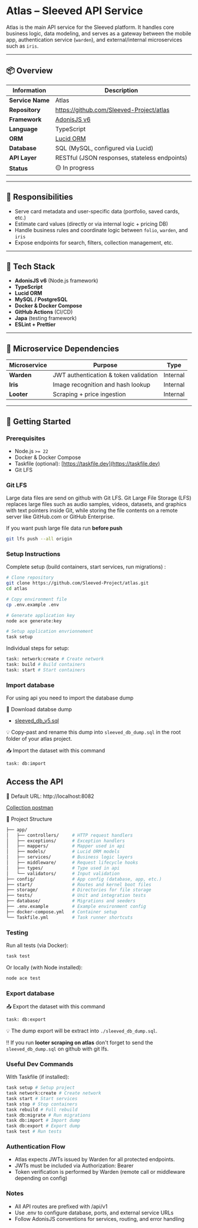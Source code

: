 # Atlas – Sleeved API Service

Atlas is the main API service for the Sleeved platform. It handles core business logic, data modeling, and serves as a gateway between the mobile app, authentication service (`warden`), and external/internal microservices such as `iris`.

---

## 📦 Overview

| Information      | Description                                                         |
| ---------------- | ------------------------------------------------------------------- |
| **Service Name** | Atlas                                                               |
| **Repository**   | https://github.com/Sleeved-Project/atlas                            |
| **Framework**    | [AdonisJS v6](https://adonisjs.com)                                 |
| **Language**     | TypeScript                                                          |
| **ORM**          | [Lucid ORM](https://docs.adonisjs.com/guides/database/introduction) |
| **Database**     | SQL (MySQL, configured via Lucid)                                   |
| **API Layer**    | RESTful (JSON responses, stateless endpoints)                       |
| **Status**       | 🟡 In progress                                                      |

---

## 🎯 Responsibilities

- Serve card metadata and user-specific data (portfolio, saved cards, etc.)
- Estimate card values (directly or via internal logic + pricing DB)
- Handle business rules and coordinate logic between `folio`, `warden`, and `iris`
- Expose endpoints for search, filters, collection management, etc.

---

## 🧱 Tech Stack

- **AdonisJS v6** (Node.js framework)
- **TypeScript**
- **Lucid ORM**
- **MySQL / PostgreSQL**
- **Docker & Docker Compose**
- **GitHub Actions** (CI/CD)
- **Japa** (testing framework)
- **ESLint + Prettier**

---

## 🔗 Microservice Dependencies

| Microservice | Purpose                               | Type     |
| ------------ | ------------------------------------- | -------- |
| **Warden**   | JWT authentication & token validation | Internal |
| **Iris**     | Image recognition and hash lookup     | Internal |
| **Looter**   | Scraping + price ingestion            | Internal |

---

## 🚀 Getting Started

### Prerequisites

- Node.js `>= 22`
- Docker & Docker Compose
- Taskfile (optional): [https://taskfile.dev](https://taskfile.dev)
- Git LFS

### Git LFS

Large data files are send on github with Git LFS. Git Large File Storage (LFS) replaces large files such as audio samples, videos, datasets, and graphics with text pointers inside Git, while storing the file contents on a remote server like GitHub.com or GitHub Enterprise.

If you want push large file data run **before push**

```bash
git lfs push --all origin
```

### Setup Instructions

Complete setup (build containers, start services, run migrations) :

```bash
# Clone repository
git clone https://github.com/Sleeved-Project/atlas.git
cd atlas

# Copy environment file
cp .env.example .env

# Generate application key
node ace generate:key

# Setup application envrionnement
task setup
```

Individual steps for setup:

```bash
task: network:create # Create network
task: build # Build containers
task: start # Start containers
```

### Import database

For using api you need to import the database dump

🔗 Download databse dump

- [sleeved_db_v5.sql](https://drive.google.com/file/d/17u2341VBun9Xw0L8S6N3ScwGbSXi5fid/view?usp=drive_link)

💡 Copy-past and rename this dump into `sleeved_db_dump.sql` in the root folder of your atlas project.

📥 Import the dataset with this command

```bash
task: db:import
```

## Access the API

🔗 Default URL: http://localhost:8082

[Collection postman](https://sleeved.atlassian.net/wiki/x/CQBcAQ)

📂 Project Structure

```bash
├── app/
│   ├── controllers/     # HTTP request handlers
│   ├── exceptions/      # Exception handlers
│   ├── mappers/         # Mapper used in api
│   ├── models/          # Lucid ORM models
│   ├── services/        # Business logic layers
│   ├── middleware/      # Request lifecycle hooks
│   ├── types/           # Type used in api
│   └── validators/      # Input validation
├── config/              # App config (database, app, etc.)
├── start/               # Routes and kernel boot files
├── storage/             # Directories for file storage
├── tests/               # Unit and integration tests
├── database/            # Migrations and seeders
├── .env.example         # Example environment config
├── docker-compose.yml   # Container setup
└── Taskfile.yml         # Task runner shortcuts
```

### Testing

Run all tests (via Docker):

```bash
task test
```

Or locally (with Node installed):

```bash
node ace test
```

### Export database

📤 Export the dataset with this command

```bash
task: db:export
```

💡 The dump export will be extract into `./sleeved_db_dump.sql`.

‼️ If you run **looter scraping on atlas** don't forget to send the `sleeved_db_dump.sql` on github with git lfs.

### Useful Dev Commands

With Taskfile (if installed):

```bash
task setup # Setup project
task network:create # Create network
task start # Start services
task stop # Stop containers
task rebuild # Full rebuild
task db:migrate # Run migrations
task db:import # Import dump
task db:export # Export dump
task test # Run tests
```

### Authentication Flow

- Atlas expects JWTs issued by Warden for all protected endpoints.
- JWTs must be included via Authorization: Bearer <token>
- Token verification is performed by Warden (remote call or middleware depending on config)

### Notes

- All API routes are prefixed with /api/v1
- Use .env to configure database, ports, and external service URLs
- Follow AdonisJS conventions for services, routing, and error handling
